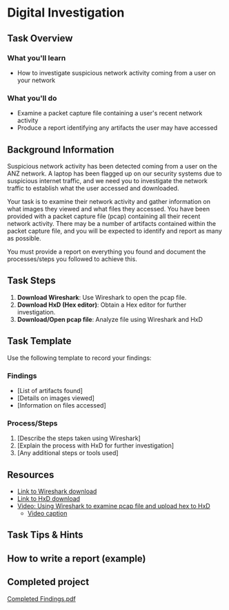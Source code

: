 # Digital Investigation

## Task Overview

### What you'll learn

- How to investigate suspicious network activity coming from a user on your network

### What you'll do

- Examine a packet capture file containing a user's recent network activity
- Produce a report identifying any artifacts the user may have accessed

## Background Information

Suspicious network activity has been detected coming from a user on the ANZ network. A laptop has been flagged up on our security systems due to suspicious internet traffic, and we need you to investigate the network traffic to establish what the user accessed and downloaded.

Your task is to examine their network activity and gather information on what images they viewed and what files they accessed. You have been provided with a packet capture file (pcap) containing all their recent network activity. There may be a number of artifacts contained within the packet capture file, and you will be expected to identify and report as many as possible.

You must provide a report on everything you found and document the processes/steps you followed to achieve this.

## Task Steps

1. **Download Wireshark**: Use Wireshark to open the pcap file.
2. **Download HxD (Hex editor)**: Obtain a Hex editor for further investigation.
3. **Download/Open pcap file**: Analyze file using Wireshark and HxD 

## Task Template

Use the following template to record your findings:


### Findings

- [List of artifacts found]
- [Details on images viewed]
- [Information on files accessed]

### Process/Steps

1. [Describe the steps taken using Wireshark]
2. [Explain the process with HxD for further investigation]
3. [Any additional steps or tools used]

## Resources

- [Link to Wireshark download](wireshark_download_link)
- [Link to HxD download](hxd_download_link)
- [Video: Using Wireshark to examine pcap file and upload hex to HxD](https://fast.wistia.net/embed/iframe/5x0knjlljt?seo=false&videoFoam=false&videoFoam=true)
  - [Video caption](https://github.com/w4kery/ANZ_PCAP/assets/32207684/98f4c9b7-4f94-45e7-ba2e-7345ce16870c)

## Task Tips & Hints

## How to write a report (example)

## Completed project 
[Completed Findings.pdf](https://github.com/w4kery/ANZ_PCAP/files/13789989/Completed.Findings.pdf)



